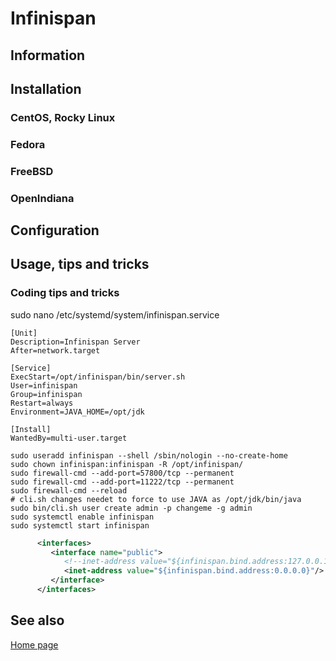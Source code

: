 # Infinispan

## Information

## Installation

### CentOS, Rocky Linux

### Fedora

### FreeBSD

### OpenIndiana

## Configuration

## Usage, tips and tricks

### Coding tips and tricks

sudo nano /etc/systemd/system/infinispan.service

```
[Unit]
Description=Infinispan Server
After=network.target

[Service]
ExecStart=/opt/infinispan/bin/server.sh
User=infinispan
Group=infinispan
Restart=always
Environment=JAVA_HOME=/opt/jdk

[Install]
WantedBy=multi-user.target
```

```
sudo useradd infinispan --shell /sbin/nologin --no-create-home
sudo chown infinispan:infinispan -R /opt/infinispan/
sudo firewall-cmd --add-port=57800/tcp --permanent
sudo firewall-cmd --add-port=11222/tcp --permanent
sudo firewall-cmd --reload
# cli.sh changes needet to force to use JAVA as /opt/jdk/bin/java
sudo bin/cli.sh user create admin -p changeme -g admin
sudo systemctl enable infinispan
sudo systemctl start infinispan
```

```xml
      <interfaces>
         <interface name="public">
            <!--inet-address value="${infinispan.bind.address:127.0.0.1}"/-->
            <inet-address value="${infinispan.bind.address:0.0.0.0}"/>
         </interface>
      </interfaces>
```

## See also

[Home page](https://infinispan.org/)
